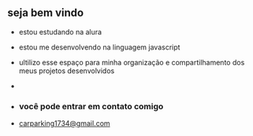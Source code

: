 ## **seja bem vindo**

- estou estudando na alura
- estou me desenvolvendo na linguagem javascript
- ultilizo esse espaço para minha organização e compartilhamento dos meus projetos desenvolvidos
- 
- ### você pode entrar em contato comigo

- carparking1734@gmail.com
